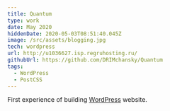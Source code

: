 ```yaml
---
title: Quantum
type: work
date: May 2020
hiddenDate: 2020-05-03T08:51:40.045Z
image: /src/assets/blogging.jpg
tech: wordpress
url: http://u1036627.isp.regruhosting.ru/
githubUrl: https://github.com/DRIMchansky/Quantum
tags:
  - WordPress
  - PostCSS
---
```

First experience of building [WordPress](https://wordpress.org/) website.